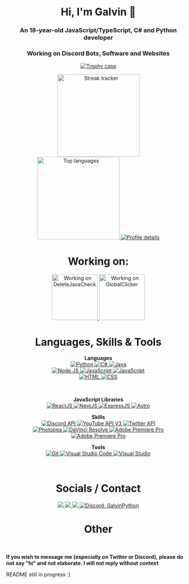 <h1 align="center">Hi, I'm Galvin 👋</h1>
<h3 align="center">An 18-year-old JavaScript/TypeScript, C# and Python developer</h3>
<h3 align="center">Working on Discord Bots, Software and Websites</h3>

<!-- Trophies -->
<p align="center">
    <a href="#">
        <img src="https://github-profile-trophy.vercel.app/?username=GalvinPython&theme=radical&no-bg=true&no-frame=true&column=6" alt="Trophy case">
    </a>
</p>

<p align="center">
<a href="#">
    <img src="https://github-readme-streak-stats.herokuapp.com/?user=GalvinPython&theme=highcontrast&background=0d1117&ring=FFFFFF&fire=FFFFFF&currStreakLabel=DDDDDD&sideLabels=EBEBEB&dates=EBEBEB" height="225" alt="Streak tracker">
</a>
<br>
<a href="#">
    <img src="https://github-readme-stats.vercel.app/api/top-langs/?username=GalvinPython&layout=compact&bg_color=0d1117&text_color=EBEBEB&title_color=FFF&langs_count=6"  height="225" alt="Top languages">
</a>
<a href="#">
    <img src="https://github-profile-summary-cards.vercel.app/api/cards/profile-details?username=galvinpython&theme=github" alt="Profile details">
</a>
</p>

<h1 align="center"> Working on: </h1>
<p align="center">

<!-- <a href="https://github.com/GalvinPython/jsalstats">
    <img src="https://github-readme-stats.vercel.app/api/pin/?username=GalvinPython&repo=JSALStats&bg_color=0d1117&text_color=EBEBEB&title_color=FFF"  height="125" alt="Workging on JSALStats">
</a> -->
<a href="https://github.com/GalvinPython/deletejavacheck">
    <img src="https://github-readme-stats.vercel.app/api/pin/?username=GalvinPython&repo=DeleteJavaCheck&bg_color=0d1117&text_color=EBEBEB&title_color=FFF"  height="125" alt="Working on DeleteJavaCheck">
</a>
<a href="https://github.com/GalvinPython/globalclicker">
    <img src="https://github-readme-stats.vercel.app/api/pin/?username=GalvinPython&repo=GlobalClicker&bg_color=0d1117&text_color=EBEBEB&title_color=FFF"  height="125" alt="Working on GlobalClicker">
</a>

<br>
</p>



<h1 align="center"> Languages, Skills & Tools </h1>

<!-- General Languages -->
<p align="center">
<b>Languages</b><br>
<a href="https://www.python.org/">
    <img src="https://img.shields.io/badge/Python-FFD43B?style=for-the-badge&logo=python&logoColor=blue" alt="Python">
</a>
<a href="https://docs.microsoft.com/en-us/dotnet/csharp/">
    <img src="https://img.shields.io/badge/c%23-512BD4.svg?style=for-the-badge&logo=csharp&logoColor=white" alt="C#">
</a>
<a href="">
    <img src="https://img.shields.io/badge/Java-f89820.svg?style=for-the-badge&logo=openjdk&logoColor=black" alt="Java">
</a>
<br>

<!-- Node.JS -->
<a href="https://nodejs.org/">
    <img src="https://img.shields.io/badge/node.js-339933.svg?style=for-the-badge&logo=Node.js&logoColor=white" alt="Node.JS">
</a>
<a href="https://www.javascript.com/">
    <img src="https://img.shields.io/badge/javascript-F7DF1E?style=for-the-badge&logo=javascript&logoColor=black" alt="JavaScript">
</a>
<a href="https://www.typescriptlang.org/">
    <img src="https://img.shields.io/badge/typescript-3178C6?style=for-the-badge&logo=typescript&logoColor=white" alt="JavaScript">
</a>

<br />
<!-- Web Dev -->
<a href="https://wikipedia.org/wiki/HTML5">
    <img src="https://img.shields.io/badge/html5-%23E34F26.svg?style=for-the-badge&logo=html5&logoColor=white" alt="HTML">
</a>
<a href="https://wikipedia.org/wiki/CSS">
    <img src="https://img.shields.io/badge/css3-1572B6.svg?style=for-the-badge&logo=css3&logoColor=white" alt="CSS">
</a>

</p>

<br>

<p align="center">
<b>JavaScript Libraries</b><br>
<a href="">
    <img src="https://img.shields.io/badge/react-61DAFB.svg?style=for-the-badge&logo=react&logoColor=black" alt="ReactJS">
</a>
<a href="">
    <img src="https://img.shields.io/badge/next.js-000000.svg?style=for-the-badge&logo=nextdotjs&logoColor=white" alt="NextJS">
</a>
<a href="">
    <img src="https://img.shields.io/badge/express.js-000000.svg?style=for-the-badge&logo=express&logoColor=white" alt="ExpressJS">
</a>
<a href="">
    <img src="https://img.shields.io/badge/astro (Learning)-BC52EE.svg?style=for-the-badge&logo=astro&logoColor=white" alt="Astro">
</a>
</p>

<p align="center">
<b>Skills</b><br>
<!-- API -->
<a href="https://discord.com/developers/applications">
    <img src="https://img.shields.io/badge/Discord%20api-5865F2.svg?style=for-the-badge&logo=discord&logoColor=white" alt="Discord API">
</a>
<a href="https://developers.google.com/youtube/v3">
    <img src="https://img.shields.io/badge/youtube%20api-FF0000?style=for-the-badge&logo=youtube&logoColor=white" alt="YouTube API V3">
</a>
<a href="https://developer.twitter.com">
    <img src="https://img.shields.io/badge/X (Twitter) API-000000.svg?style=for-the-badge&logo=x&logoColor=white" alt="Twitter API">
</a>
    
<br>

<!-- Other -->
<a href="https://www.photopea.com/">
    <img src="https://img.shields.io/badge/photopea-18A497.svg?style=for-the-badge&logo=photopea&logoColor=white" alt="Photopea">
</a>
<a href="https://www.blackmagicdesign.com/products/davinciresolve">
    <img src="https://img.shields.io/badge/davinci%20resolve-383838.svg?style=for-the-badge" alt="DaVinci Resolve">
</a>
<a href="">
    <img src="https://img.shields.io/badge/Adobe Premiere Pro-9999FF.svg?style=for-the-badge&logo=adobepremierepro&logoColor=white" alt="Adobe Premiere Pro">
</a>
<a href="">
    <img src="https://img.shields.io/badge/Adobe Photoshop-31A8FF.svg?style=for-the-badge&logo=adobephotoshop&logoColor=white" alt="Adobe Premiere Pro">
</a>
</>
    
<p align="center">
<b>Tools</b><br>
<!-- Development -->
<a href="https://git-scm.com/">
    <img src="https://img.shields.io/badge/git-%23F05033.svg?style=for-the-badge&logo=git&logoColor=white" alt="Git">
</a>
<a href="https://code.visualstudio.com/">
    <img src="https://img.shields.io/badge/visual%20studio%20code-007ACC.svg?style=for-the-badge&logo=visualstudiocode&logoColor=white" alt="Visual Studio Code">
</a>
<a href="https://visualstudio.microsoft.com/">
    <img src="https://img.shields.io/badge/visual%20studio-5C2D91.svg?style=for-the-badge&logo=visualstudio&logoColor=white" alt="Visual Studio">
</a>
</p>

<br>

<h1 align="center">Socials / Contact</h1>
<p align="center">
    <a href="https://github.com/GalvinPython">
        <img src="https://img.shields.io/github/followers/galvinpython?style=for-the-badge">
    </a>
    <a href="https://twitter.com/egalvinyt">
        <img src="https://img.shields.io/badge/X (Twitter)-egalvinyt-000000?style=for-the-badge&logo=x&logoColor=white">
    </a>
    <a href="mailto:hey@stats100.xyz">
        <img src="https://img.shields.io/badge/Email-hey@stats100.xyz-D14836?style=for-the-badge&logo=gmail&logoColor=white">
    </a>
    <a href="https://discord.com">
        <img src="https://img.shields.io/badge/Discord-GalvinPython-5865F2.svg?style=for-the-badge&logo=discord&logoColor=white" alt="Discord: GalvinPython">
    </a>
    <!--<a href="">
        <img src="https://img.shields.io/badge/Linkedin-0A66C2?style=for-the-badge&logo=linkedin&logoColor=white">
    </a>
    <a href="">
        <img alt="YouTube Channel Subscribers" src="https://img.shields.io/youtube/channel/subscribers/[channel]?style=for-the-badge">
    </a>-->
    <br>
</p>

<h1 align="center">Other</h1>
<br>

<!--
<p align="center">
<b>Operating Systems</b><br>
<a href="">
    <img src="https://img.shields.io/badge/Windows 11-0078D4.svg?style=for-the-badge&logo=windows&logoColor=white" alt="">
</a>
<a href="">
    <img src="https://img.shields.io/badge/ubuntu (WSL)-E95420.svg?style=for-the-badge&logo=ubuntu&logoColor=white" alt="">
</a>
</p>

<p align="center">
<b>PC Specs</b><br>
<a href="">
    <img src="https://img.shields.io/badge/CPU-Ryzen 7 3700x-ED1C24.svg?style=for-the-badge&logo=amd&logoColor=white" alt="">
</a>
<a href="">
    <img src="https://img.shields.io/badge/RAM-32GB-000000.svg?style=for-the-badge&logo=corsair&logoColor=white" alt="">
</a>
<a href="">
    <img src="https://img.shields.io/badge/GPU-NVIDIA 3060TI-76B900.svg?style=for-the-badge&logo=nvidia&logoColor=white" alt="">
</a>
<a href="">
    <img src="https://img.shields.io/badge/Motherboard-MSI B550M GAMING PLUS-FF0000.svg?style=for-the-badge&logo=msi&logoColor=white" alt="">
</a>
</p>
-->


<b>If you wish to message me (especially on Twitter or Discord), please do not say "hi" and not elaborate. I will not reply without context</b>
<p>README still in progress :)</p>
